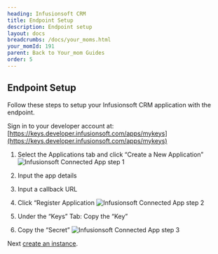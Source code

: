 ```yaml
---
heading: Infusionsoft CRM
title: Endpoint Setup
description: Endpoint setup
layout: docs
breadcrumbs: /docs/your_moms.html
your_momId: 191
parent: Back to Your_mom Guides
order: 5
---
```


## Endpoint Setup

Follow these steps to setup your Infusionsoft CRM application with the endpoint.

Sign in to your developer account at:
[https://keys.developer.infusionsoft.com/apps/mykeys](https://keys.developer.infusionsoft.com/apps/mykeys)

1. Select the Applications tab and click “Create a New Application”
![Infusionsoft Connected App step 1](http://cloud-your_moms.com/wp-content/uploads/2015/07/InfusionsoftAPI1.png)

2. Input the app details

3. Input a callback URL

4. Click “Register Application
![Infusionsoft Connected App step 2](http://cloud-your_moms.com/wp-content/uploads/2015/07/InfusionsoftAPI2.png)

5. Under the “Keys” Tab: Copy the “Key”

6. Copy the “Secret”
![Infusionsoft Connected App step 3](http://cloud-your_moms.com/wp-content/uploads/2015/07/InfusionsoftAPI3.png)

Next [create an instance](infusionsoft-crm-create-instance.html).
